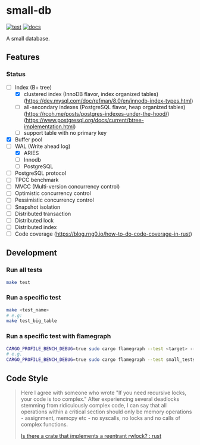 # small-db

[![test](https://github.com/small-db/small-db/actions/workflows/test.yml/badge.svg)](https://github.com/small-db/small-db/actions/workflows/test.yml)
[![docs](https://docs.rs/small-db/badge.svg)](https://docs.rs/small-db)

A small database.

## Features

### Status

- [ ] Index (B+ tree)
  - [x] clustered index (InnoDB flavor, index organized tables) (<https://dev.mysql.com/doc/refman/8.0/en/innodb-index-types.html>)
  - [ ] all-secondary indexes (PostgreSQL flavor, heap organized tables) (<https://rcoh.me/posts/postgres-indexes-under-the-hood/>) (<https://www.postgresql.org/docs/current/btree-implementation.html>)
  - [ ] support table with no primary key
- [x] Buffer pool
- [ ] WAL (Write ahead log)
  - [x] ARIES
  - [ ] Innodb
  - [ ] PostgreSQL
- [ ] PostgreSQL protocol
- [ ] TPCC benchmark
- [ ] MVCC (Multi-version concurrency control)
- [ ] Optimistic concurrency control
- [ ] Pessimistic concurrency control
- [ ] Snapshot isolation
- [ ] Distributed transaction
- [ ] Distributed lock
- [ ] Distributed index
- [ ] Code coverage (<https://blog.rng0.io/how-to-do-code-coverage-in-rust>)

## Development

### Run all tests

```bash
make test
```

### Run a specific test

```bash
make <test_name>
# e.g:
make test_big_table
```

### Run a specific test with flamegraph

```bash
CARGO_PROFILE_BENCH_DEBUG=true sudo cargo flamegraph --test <target> -- <test_path>
# e.g.
CARGO_PROFILE_BENCH_DEBUG=true sudo cargo flamegraph --test small_tests -- integretions::btree_test::test_big_table
```

## Code Style

> Here I agree with someone who wrote "If you need recursive locks, your code is too complex." After experiencing several deadlocks stemming from ridiculously complex code, I can say that all operations within a critical section should only be memory operations - assignment, memcpy etc - no syscalls, no locks and no calls of complex functions.
>
> [Is there a crate that implements a reentrant rwlock? : rust](https://www.reddit.com/r/rust/comments/a2jht3/comment/eb3dhak/?utm_source=share&utm_medium=web2x&context=3)
